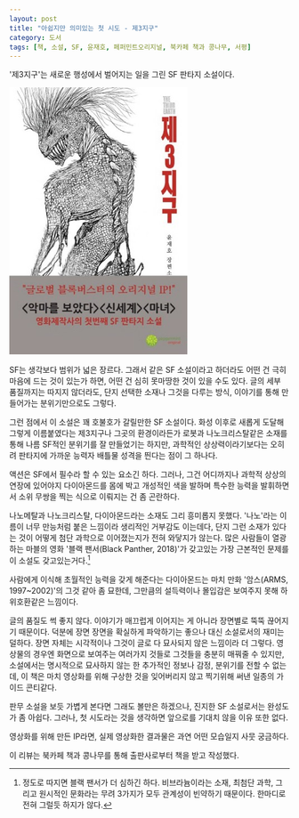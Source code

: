 ```yaml
---
layout: post
title: "아쉽지만 의미있는 첫 시도 - 제3지구"
category: 도서
tags: [책, 소설, SF, 윤재호, 페퍼민트오리지널, 북카페 책과 콩나무, 서평]
---
```


'제3지구'는
새로운 행성에서 벌어지는 일을 그린 SF 판타지 소설이다.

![표지](/images/the-third-earth-book-h480.jpg)

SF는 생각보다 범위가 넓은 장르다.
그래서 같은 SF 소설이라고 하더라도
어떤 건 극히 마음에 드는 것이 있는가 하면,
어떤 건 심히 못마땅한 것이 있을 수도 있다.
글의 세부 품질까지는 따지지 않더라도,
단지 선택한 소재나 그것을 다루는 방식,
이야기를 통해 만들어가는 분위기만으로도 그렇다.

그런 점에서 이 소설은 꽤 호불호가 갈릴만한 SF 소설이다.
화성 이후로 새롭게 도달해 그렇게 이름붙였다는 제3지구나
그곳의 환경이라든가
로봇과 나노크리스탈같은 소재를 통해 나름 SF적인 분위기를 잘 만들었기는 하지만,
과학적인 상상력이라기보다는 오히려 판타지에 가까운 능력자 배틀물 성격을 띈다는 점이 그 하나다.

액션은 SF에서 필수라 할 수 있는 요소긴 하다.
그러나, 그건 어디까지나 과학적 상상의 연장에 있어야지
다이아몬드를 몸에 박고 개성적인 색을 발하며 특수한 능력을 발휘하면서
소위 무쌍을 찍는 식으로 이뤄지는 건 좀 곤란하다.

나노메탈과 나노크리스탈, 다이아몬드라는 소재도 그리 흥미롭지 못했다.
'나노'라는 이름이 너무 만능처럼 붙은 느낌이라 생리적인 거부감도 이는데다,
단지 그런 소재가 있다는 것이 어떻게 첨단 과학으로 이어졌는지가 전혀 와닿지가 않는다.
많은 사람들이 열광하는 마블의 영화 '블랙 팬서(Black Panther, 2018)'가 갖고있는 가장 근본적인 문제를 이 소설도 갖고있는거다.[^1]

[^1]: 정도로 따지면 블랙 팬서가 더 심하긴 하다. 비브라늄이라는 소재, 최첨단 과학, 그리고 원시적인 문화라는 무려 3가지가 모두 관계성이 빈약하기 때문이다. 한마디로 전혀 그럴듯 하지가 않다.

사람에게 이식해 초월적인 능력을 갖게 해준다는 다이아몬드는
마치 만화 '암스(ARMS, 1997~2002)'의 그것 같아 좀 묘한데,
그만큼의 설득력이나 몰입감은 보여주지 못해 하위호환같은 느낌이다.

글의 품질도 썩 좋지 않다.
이야기가 매끄럽게 이어지는 게 아니라 장면별로 뚝뚝 끊어지기 때문이다.
덕분에 장면 장면을 확실하게 파악하기는 좋으나 대신 소설로서의 재미는 덜하다.
장면 자체는 시각적이나 그것이 글로 다 묘사되지 않은 느낌이라 더 그렇다.
영상물의 경우엔 화면으로 보여주는 여러가지 것들로 그것들을 충분히 매꿔줄 수 있지만,
소설에서는 명시적으로 묘사하지 않는 한 추가적인 정보나 감정, 분위기를 전할 수 없는데,
이 책은 마치 영상화를 위해 구상한 것을 잊어버리지 않고 찍기위해 써낸 일종의 가이드 콘티같다.

판무 소설을 보듯 가볍게 본다면 그래도 볼만은 하겠으나,
진지한 SF 소설로서는 완성도가 좀 아쉽다.
그러나, 첫 시도라는 것을 생각하면 앞으로를 기대치 않을 이유 또한 없다.

영상화를 위해 만든 IP라면,
실제 영상화한 결과물은 과연 어떤 모습일지 사뭇 궁금하다.



<div class="im im-info">
이 리뷰는 북카페 책과 콩나무를 통해 출판사로부터 책을 받고 작성했다.
</div>
